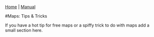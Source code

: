[Home](Home) | [Manual](DocMain)

#Maps: Tips & Tricks

If you have a hot tip for free maps or a spiffy trick to do with maps add a small section here.